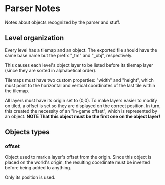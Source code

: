 # Parser Notes

Notes about objects recognized by the parser and stuff.

## Level organization

Every level has a tilemap and an object. The exported file should have the same
base name but the prefix "_tm" and "_obj", respectively.

This causes each level's object layer to be listed before its tilemap layer
(since they are sorted in alphabetical order).

Tilemaps must have two custom properties: "width" and "height", which must point
to the horizontal and vertical coordinates of the last tile within the tilemap.

All layers must have its origin set to (0,0). To make layers easier to modify on
tiled, a offset is set so they are displayed on the correct position. In turn,
this created the necessity of an "in-game offset", which is represented by an
object. **NOTE That this object must be the first one on the object layer!**

## Objects types

### offset

Object used to mark a layer's offset from the origin. Since this object is
placed on the world's origin, the resulting coordinate must be inverted before
being added to anything.

Only its position is used.

